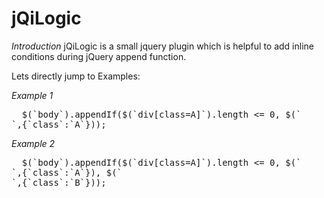 jQiLogic
========
*Introduction*
  jQiLogic is a small jquery plugin which is helpful to add inline conditions during jQuery append function.
  
  Lets directly jump to Examples:
  
*Example 1*
<pre>
  $(`body`).appendIf($(`div[class=A]`).length <= 0, $(`<div>`,{`class`:`A`}));  
</pre>
  
*Example 2*
<pre>
  $(`body`).appendIf($(`div[class=A]`).length <= 0, $(`<div>`,{`class`:`A`}), $(`<div>`,{`class`:`B`}));  
</pre>
